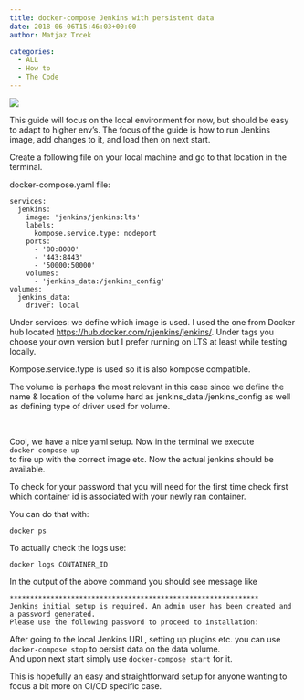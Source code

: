 ```yaml
---
title: docker-compose Jenkins with persistent data
date: 2018-06-06T15:46:03+00:00
author: Matjaz Trcek

categories:
  - ALL
  - How to
  - The Code
---
```

![](posts/Screen-Shot-2018-06-06-at-3.27.25-PM.png "")


This guide will focus on the local environment for now, but should be easy to adapt to higher env&#8217;s. The focus of the guide is how to run Jenkins image, add changes to it, and load then on next start.

Create a following file on your local machine and go to that location in the terminal.

docker-compose.yaml file:

```
services:
  jenkins:
    image: 'jenkins/jenkins:lts'
    labels:
      kompose.service.type: nodeport
    ports:
      - '80:8080'
      - '443:8443'
      - '50000:50000'
    volumes:
      - 'jenkins_data:/jenkins_config'
volumes:
  jenkins_data:
    driver: local
```


Under services: we define which image is used. I used the one from Docker hub located <https://hub.docker.com/r/jenkins/jenkins/>. Under tags you choose your own version but I prefer running on LTS at least while testing locally.

Kompose.service.type is used so it is also kompose compatible.

The volume is perhaps the most relevant in this case since we define the name & location of the volume hard as jenkins\_data:/jenkins\_config as well as defining type of driver used for volume.

&nbsp;

Cool, we have a nice yaml setup. Now in the terminal we execute  
`docker compose up`  
to fire up with the correct image etc. Now the actual jenkins should be available.

To check for your password that you will need for the first time check first which container id is associated with your newly ran container.

You can do that with:

`docker ps`

To actually check the logs use:

`docker logs CONTAINER_ID`

In the output of the above command you should see message like

```
*************************************************************
Jenkins initial setup is required. An admin user has been created and a password generated.
Please use the following password to proceed to installation:
```

After going to the local Jenkins URL, setting up plugins etc. you can use  
`docker-compose stop` to persist data on the data volume.  
And upon next start simply use `docker-compose start` for it.

This is hopefully an easy and straightforward setup for anyone wanting to focus a bit more on CI/CD specific case.